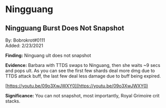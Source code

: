 # Ningguang

## Ningguang Burst Does Not Snapshot

By: Bobrokrot\#0111  
Added: 2/23/2021

**Finding:** Ninguang ult does not snapshot

**Evidence:** Barbara with TTDS swaps to Ninguang, then she waits ~9 secs and pops ult. As you can see the first few shards deal more dmg due to TTDS attack buff, the last few deal less damage due to buff being expired.

[https://youtu.be/09o3XwJWXY0](https://youtu.be/09o3XwJWXY0)

**Significance:** You can not snapshot, most importantly, Royal Grimoire crit stacks.

